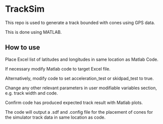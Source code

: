 # TrackSim
This repo is used to generate a track bounded with cones using GPS data.

This is done using MATLAB.

## How to use
Place Excel list of latitudes and longitudes in same location as Matlab Code. 

If necessary modify Matlab code to target Excel file. 

Alternatively, modify code to set acceleration_test or skidpad_test to true. 

Change any other relevant parameters in user modifiable variables section, e.g. track width and code. 

Confirm code has produced expected track result with Matlab plots. 

The code will output a .sdf and .config file for the placement of cones for the simulator track data in same location as code.
